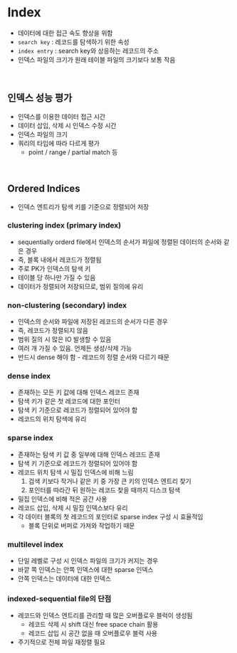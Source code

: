 # Index
* 데이터에 대한 접근 속도 향상을 위함
* `search key` : 레코드를 탐색하기 위한 속성
* `index entry` : search key와 상응하는 레코드의 주소
* 인덱스 파일의 크기가 원래 테이블 파일의 크기보다 보통 작음

<br/>

## 인덱스 성능 평가
* 인덱스를 이용한 데이터 접근 시간
* 데이터 삽입, 삭제 시 인덱스 수정 시간
* 인덱스 파일의 크기
* 쿼리의 타입에 따라 다르게 평가
    * point / range / partial match 등

<br/>

## Ordered Indices
* 인덱스 엔트리가 탐색 키를 기준으로 정렬되어 저장

### clustering index (primary index)
* sequentially orderd file에서 인덱스의 순서가 파일에 정렬된 데이터의 순서와 같은 경우
* 즉, 블록 내에서 레코드가 정렬됨
* 주로 PK가 인덱스의 탐색 키
* 테이블 당 하나만 가질 수 있음
* 데이터가 정렬되어 저장되므로, 범위 질의에 유리

### non-clustering (secondary) index
* 인덱스의 순서와 파일에 저장된 레코드의 순서가 다른 경우
* 즉, 레코드가 정렬되지 않음
* 범위 질의 시 많은 IO 발생할 수 있음
* 여러 개 가질 수 있음. 언제든 생성/삭제 가능
* 반드시 dense 해야 함 - 레코드의 정렬 순서와 다르기 때문

### dense index
* 존재하는 모든 키 값에 대해 인덱스 레코드 존재
* 탐색 키가 같은 첫 레코드에 대한 포인터
* 탐색 키 기준으로 레코드가 정렬되어 있어야 함
* 레코드의 위치 탐색에 유리

### sparse index
* 존재하는 탐색 키 값 중 일부에 대해 인덱스 레코드 존재
* 탐색 키 기준으로 레코드가 정렬되어 있어야 함
* 레코드 위치 탐색 시 밀집 인덱스에 비해 느림
    1. 검색 키보다 작거나 같은 키 중 가장 큰 키의 인덱스 엔트리 찾기
    2. 포인터를 따라간 뒤 원하는 레코드 찾을 때까지 디스크 탐색
* 밀집 인덱스에 비해 적은 공간 사용
* 레코드 삽입, 삭제 시 밀집 인덱스보다 유리
* 각 데이터 블록의 첫 레코드의 포인터로 sparse index 구성 시 효율적임
    * 블록 단위로 버퍼로 가져와 작업하기 때문

### multilevel index
* 단일 레벨로 구성 시 인덱스 파일의 크기가 커지는 경우
* 바깥 쪽 인덱스는 안쪽 인덱스에 대한 sparse 인덱스
* 안쪽 인덱스는 데이터에 대한 인덱스

### indexed-sequential file의 단점
* 레코드와 인덱스 엔트리를 관리할 때 많은 오버플로우 블럭이 생성됨
    * 레코드 삭제 시 shift 대신 free space chain 활용
    * 레코드 삽입 시 공간 없을 때 오버플로우 블럭 사용
* 주기적으로 전체 파일 재정렬 필요